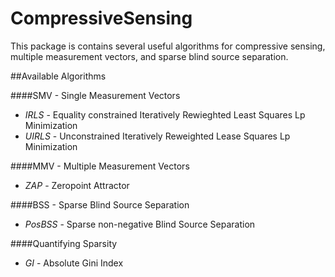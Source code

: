 # CompressiveSensing

This package is contains several useful algorithms for compressive sensing, multiple measurement vectors, and sparse blind source separation.

##Available Algorithms

####SMV - Single Measurement Vectors
- *IRLS* - Equality constrained Iteratively Rewieghted Least Squares Lp Minimization
- *UIRLS* - Unconstrained Iteratively Reweighted Lease Squares Lp Minimization

####MMV - Multiple Measurement Vectors
- *ZAP* - Zeropoint Attractor

####BSS - Sparse Blind Source Separation
- *PosBSS* - Sparse non-negative Blind Source Separation

####Quantifying Sparsity
- *GI* - Absolute Gini Index
